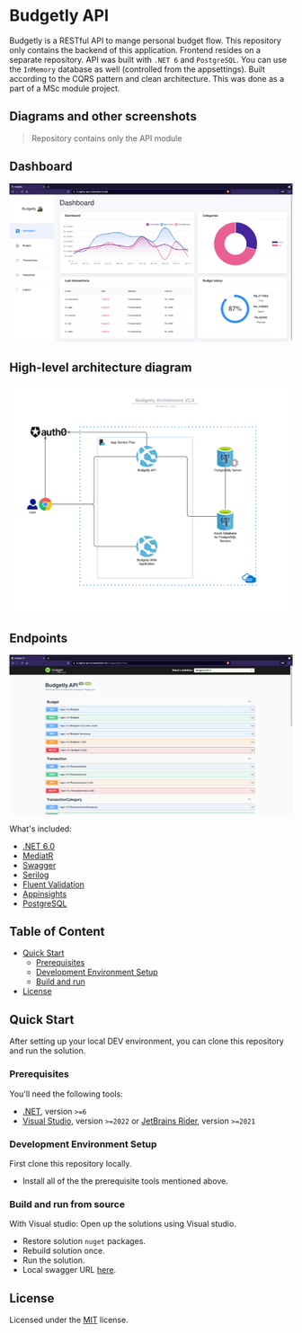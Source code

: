 # Budgetly API

Budgetly is a RESTful API to mange personal budget flow. This repository only contains the backend of this application. Frontend resides on a separate repository. API was built with `.NET 6` and `PostgreSQL`. You can use the `InMemory` database as well (controlled from the appsettings). Built according to the CQRS pattern and clean architecture. This was done as a part of a MSc module project.

## Diagrams and other screenshots

> Repository contains only the API module

## Dashboard

![dashboard](https://github.com/gayankanishka/budgetly-api/blob/main/docs/dashboard-1.png?raw=true)

## High-level architecture diagram

![alt text](https://github.com/gayankanishka/budgetly-api/blob/main/docs/budgetly-architecture.png?raw=true)

## Endpoints

![endpoints](https://github.com/gayankanishka/budgetly-api/blob/main/docs/endpoints.png?raw=true)

What's included:

- [.NET 6.0](https://dotnet.microsoft.com/download/dotnet/6.0)
- [MediatR](https://github.com/jbogard/MediatR)
- [Swagger](https://swagger.io/)
- [Serilog](https://serilog.net/)
- [Fluent Validation](https://fluentvalidation.net/)
- [Appinsights](https://docs.microsoft.com/en-us/azure/azure-monitor/app/app-insights-overview#:~:text=Application%20Insights%20is%20a%20feature,by%20using%20powerful%20analytics%20tools.)
- [PostgreSQL](https://www.postgresql.org/)

## Table of Content

- [Quick Start](#quick-start)
  - [Prerequisites](#prerequisites)
  - [Development Environment Setup](#development-environment-setup)
  - [Build and run](#build-and-run-from-source)
- [License](#license)

## Quick Start

After setting up your local DEV environment, you can clone this repository and run the solution.

### Prerequisites

You'll need the following tools:

- [.NET](https://dotnet.microsoft.com/download), version `>=6`
- [Visual Studio](https://visualstudio.microsoft.com/), version `>=2022` or [JetBrains Rider](https://jetbrains.com/rider/), version `>=2021`

### Development Environment Setup

First clone this repository locally.

- Install all of the the prerequisite tools mentioned above.

### Build and run from source

With Visual studio:
Open up the solutions using Visual studio.

- Restore solution `nuget` packages.
- Rebuild solution once.
- Run the solution.
- Local swagger URL [here](https://localhost:7208/swagger).

## License

Licensed under the [MIT](LICENSE) license.
